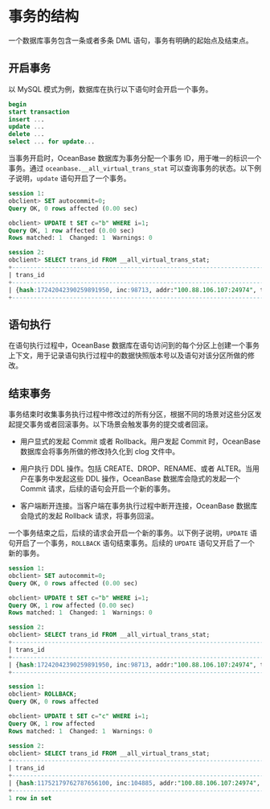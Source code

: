 # 事务的结构

一个数据库事务包含一条或者多条 DML 语句，事务有明确的起始点及结束点。

## 开启事务

以 MySQL 模式为例，数据库在执行以下语句时会开启一个事务。

```sql
begin
start transaction
insert ...
update ...
delete ...
select ... for update...
```

当事务开启时，OceanBase 数据库为事务分配一个事务 ID，用于唯一的标识一个事务。通过 `oceanbase.__all_virtual_trans_stat` 可以查询事务的状态。以下例子说明，`update` 语句开启了一个事务。

```sql
session 1:
obclient> SET autocommit=0;
Query OK, 0 rows affected (0.00 sec)

obclient> UPDATE t SET c="b" WHERE i=1;
Query OK, 1 row affected (0.00 sec)
Rows matched: 1  Changed: 1  Warnings: 0

session 2:
obclient> SELECT trans_id FROM __all_virtual_trans_stat;
+-----------------------------------------------------------------------------------------+
| trans_id                                                                                |
+-----------------------------------------------------------------------------------------+
| {hash:17242042390259891950, inc:98713, addr:"100.88.106.107:24974", t:1632636623536459} |
+-----------------------------------------------------------------------------------------+
```

## 语句执行

在语句执行过程中，OceanBase 数据库在语句访问到的每个分区上创建一个事务上下文，用于记录语句执行过程中的数据快照版本号以及语句对该分区所做的修改。

## 结束事务

事务结束时收集事务执行过程中修改过的所有分区，根据不同的场景对这些分区发起提交事务或者回滚事务。以下场景会触发事务的提交或者回滚。

* 用户显式的发起 Commit 或者 Rollback。用户发起 Commit 时，OceanBase 数据库会将事务所做的修改持久化到 clog 文件中。

* 用户执行 DDL 操作。包括 CREATE、DROP、RENAME、或者 ALTER。当用户在事务中发起这些 DDL 操作，OceanBase 数据库会隐式的发起一个 Commit 请求，后续的语句会开启一个新的事务。

* 客户端断开连接。当客户端在事务执行过程中断开连接，OceanBase 数据库会隐式的发起 Rollback 请求，将事务回滚。

一个事务结束之后，后续的请求会开启一个新的事务。以下例子说明，`UPDATE` 语句开启了一个事务，`ROLLBACK` 语句结束事务。后续的 `UPDATE` 语句又开启了一个新的事务。

```sql
session 1:
obclient> SET autocommit=0;
Query OK, 0 rows affected (0.00 sec)

obclient> UPDATE t SET c="b" WHERE i=1;
Query OK, 1 row affected (0.00 sec)
Rows matched: 1  Changed: 1  Warnings: 0

session 2:
obclient> SELECT trans_id FROM __all_virtual_trans_stat;
+-----------------------------------------------------------------------------------------+
| trans_id                                                                                |
+-----------------------------------------------------------------------------------------+
| {hash:17242042390259891950, inc:98713, addr:"100.88.106.107:24974", t:1632636623536459} |
+-----------------------------------------------------------------------------------------+

session 1:
obclient> ROLLBACK;
Query OK, 0 rows affected

obclient> UPDATE t SET c="c" WHERE i=1;
Query OK, 1 row affected
Rows matched: 1  Changed: 1  Warnings: 0

session 2:
obclient> SELECT trans_id FROM __all_virtual_trans_stat;
+------------------------------------------------------------------------------------------+
| trans_id                                                                                 |
+------------------------------------------------------------------------------------------+
| {hash:11752179762787656100, inc:104885, addr:"100.88.106.107:24974", t:1632636737417119} |
+------------------------------------------------------------------------------------------+
1 row in set
```
